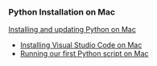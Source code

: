 ### Python Installation on Mac

 [Installing and updating Python on Mac](https://www.dataquest.io/blog/installing-python-on-mac/#installing-python-mac)
- [Installing Visual Studio Code on Mac](https://www.dataquest.io/blog/installing-python-on-mac/#installing-visual-studio-mac)
- [Running our first Python script on Mac](https://www.dataquest.io/blog/installing-python-on-mac/#running-python-script-mac)
